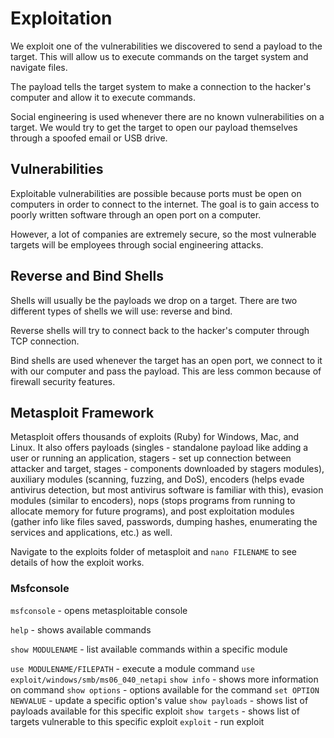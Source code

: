 # Exploitation

We exploit one of the vulnerabilities we discovered to send a payload to the target. This will allow us to execute commands on the target system and navigate files. 

The payload tells the target system to make a connection to the hacker's computer and allow it to execute commands.

Social engineering is used whenever there are no known vulnerabilities on a target. We would try to get the target to open our payload themselves through a spoofed email or USB drive.

## Vulnerabilities

Exploitable vulnerabilities are possible because ports must be open on computers in order to connect to the internet. The goal is to gain access to poorly written software through an open port on a computer.

However, a lot of companies are extremely secure, so the most vulnerable targets will be employees through social engineering attacks.

## Reverse and Bind Shells

Shells will usually be the payloads we drop on a target. There are two different types of shells we will use: reverse and bind.

Reverse shells will try to connect back to the hacker's computer through TCP connection.

Bind shells are used whenever the target has an open port, we connect to it with our computer and pass the payload. This are less common because of firewall security features.

## Metasploit Framework

Metasploit offers thousands of exploits (Ruby) for Windows, Mac, and Linux. It also offers payloads (singles - standalone payload like adding a user or running an application, stagers - set up connection between attacker and target, stages - components downloaded by stagers modules), auxiliary modules (scanning, fuzzing, and DoS), encoders (helps evade antivirus detection, but most antivirus software is familiar with this), evasion modules (similar to encoders), nops (stops programs from running to allocate memory for future programs), and post exploitation modules (gather info like files saved, passwords, dumping hashes, enumerating the services and applications, etc.) as well.

Navigate to the exploits folder of metasploit and `nano FILENAME` to see details of how the exploit works.

### Msfconsole

`msfconsole` - opens metasploitable console

`help` - shows available commands

`show MODULENAME` - list available commands within a specific module

`use MODULENAME/FILEPATH` - execute a module command
    `use exploit/windows/smb/ms06_040_netapi`
    `show info` - shows more information on command
    `show options` - options available for the command
    `set OPTION NEWVALUE` - update a specific option's value
    `show payloads` - shows list of payloads available for this specific exploit
    `show targets` - shows list of targets vulnerable to this specific exploit
    `exploit` - run exploit
